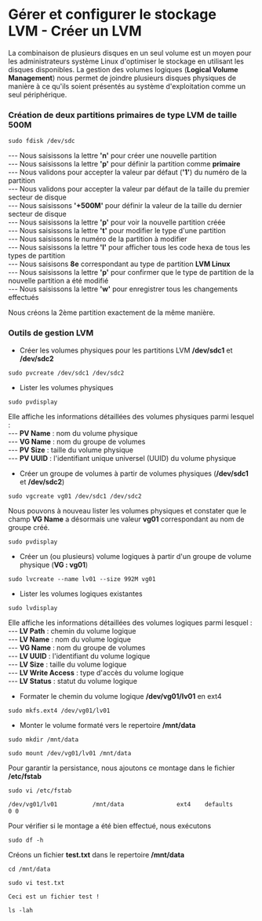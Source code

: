 # Gérer et configurer le stockage LVM - Créer un LVM

La combinaison de plusieurs disques en un seul volume est un moyen pour les administrateurs système Linux d'optimiser le stockage en utilisant les disques disponibles. La gestion des volumes logiques (**Logical Volume Management**) nous permet de joindre plusieurs disques physiques de manière à ce qu'ils soient présentés au système d'exploitation comme un seul périphérique.

### Création de deux partitions primaires de type LVM de taille 500M

```
sudo fdisk /dev/sdc
```

--- Nous saisissons la lettre **'n'** pour créer une nouvelle partition <br>
--- Nous saisissons la lettre **'p'** pour définir la partition comme **primaire** <br>
--- Nous validons pour accepter la valeur par défaut (**'1'**) du numéro de la partition <br>
--- Nous validons pour accepter la valeur par défaut de la taille du premier secteur de disque <br>
--- Nous saisissons **'+500M'** pour définir la valeur de la taille du dernier secteur de disque <br>
--- Nous saisissons la lettre **'p'** pour voir la nouvelle partition créée <br>
--- Nous saisissons la lettre **'t'** pour modifier le type d'une partition <br>
--- Nous saisissons le numéro de la partition à modifier <br>
--- Nous saisissons la lettre **'l'** pour afficher tous les code hexa de tous les types de partition <br>
--- Nous saisisons **8e** correspondant au type de partition **LVM Linux** <br>
--- Nous saisissons la lettre **'p'** pour confirmer que le type de partition de la nouvelle partition a été modifié <br>
--- Nous saisissons la lettre **'w'** pour enregistrer tous les changements effectués

Nous créons la 2ème partition exactement de la même manière.

### Outils de gestion LVM

- Créer les volumes physiques pour les partitions LVM **/dev/sdc1** et **/dev/sdc2**

```
sudo pvcreate /dev/sdc1 /dev/sdc2
```

- Lister les volumes physiques

```
sudo pvdisplay
```

Elle affiche les informations détaillées des volumes physiques parmi lesquel : <br>
--- **PV Name** : nom du volume physique <br>
--- **VG Name** : nom du groupe de volumes <br>
--- **PV Size** : taille du volume physique <br>
--- **PV UUID** : l'identifiant unique universel (UUID) du volume physique

- Créer un groupe de volumes à partir de volumes physiques (**/dev/sdc1** et **/dev/sdc2**)

```
sudo vgcreate vg01 /dev/sdc1 /dev/sdc2
```

Nous pouvons à nouveau lister les volumes physiques et constater que le champ **VG Name** a désormais une valeur **vg01** correspondant au nom de groupe créé.

```
sudo pvdisplay
```

- Créer un (ou plusieurs) volume logiques à partir d'un groupe de volume physique (**VG : vg01**)

```
sudo lvcreate --name lv01 --size 992M vg01
```

- Lister les volumes logiques existantes

```
sudo lvdisplay
```

Elle affiche les informations détaillées des volumes logiques parmi lesquel : <br>
--- **LV Path** : chemin du volume logique <br>
--- **LV Name** : nom du volume logique <br>
--- **VG Name** : nom du groupe de volumes <br>
--- **LV UUID** : l'identifiant du volume logique <br>
--- **LV Size** : taille du volume logique <br>
--- **LV Write Access** : type d'accès du volume logique <br>
--- **LV Status** : statut du volume logique

- Formater le chemin du volume logique **/dev/vg01/lv01** en ext4

```
sudo mkfs.ext4 /dev/vg01/lv01
```

- Monter le volume formaté vers le repertoire **/mnt/data**

```
sudo mkdir /mnt/data
```

```
sudo mount /dev/vg01/lv01 /mnt/data
```

Pour garantir la persistance, nous ajoutons ce montage dans le fichier **/etc/fstab**

```
sudo vi /etc/fstab
```

```
/dev/vg01/lv01          /mnt/data               ext4    defaults        0 0
```

Pour vérifier si le montage a été bien effectué, nous exécutons

```
sudo df -h
```

Créons un fichier **test.txt** dans le repertoire **/mnt/data**

```
cd /mnt/data
```

```
sudo vi test.txt
```

```
Ceci est un fichier test !
```

```
ls -lah
```